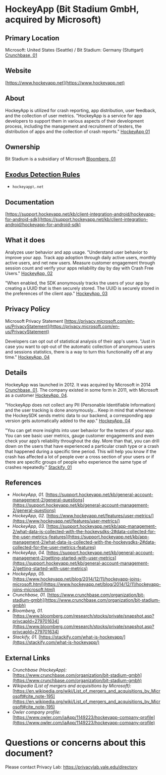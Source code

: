 # HockeyApp (Bit Stadium GmbH, acquired by Microsoft)

## Primary Location
Microsoft: United States (Seattle) / Bit Stadium: Germany (Stuttgart) [Crunchbase, 01](https://www.crunchbase.com/organization/bit-stadium-gmbh)

## Website
[https://www.hockeyapp.net](https://www.hockeyapp.net)

## About

HockeyApp is utilized for crash reporting, app distribution, user feedback, and the collection of user metrics. "HockeyApp is a service for app developers to support them in various aspects of their development process, including the management and recruitment of testers, the distribution of apps and the collection of crash reports." [HockeyApp 01](https://support.hockeyapp.net/kb/general-account-management-2/general-questions)

## Ownership
Bit Stadium is a subsidiary of Microsoft [Bloomberg, 01](https://www.bloomberg.com/research/stocks/private/snapshot.asp?privcapId=279701634)

## [Exodus Detection Rules](https://exodus-privacy.eu.org)
* `hockeyapp\.net`

## Documentation
[https://support.hockeyapp.net/kb/client-integration-android/hockeyapp-for-android-sdk](https://support.hockeyapp.net/kb/client-integration-android/hockeyapp-for-android-sdk)

## What it does

Analyzes user behavior and app usage. "Understand user behavior to improve your
app. Track app adoption through daily active users, monthly active users, and net
new users. Measure customer engagement through session count and verify your apps
reliability day by day with Crash Free Users." [HockeyApp, 02](https://www.hockeyapp.net/features/user-metrics/)

"When enabled, the SDK anonymously tracks the users of your app by creating a UUID that is then securely stored. The UUID is securely stored in the preferences of the client app." [HockeyApp, 03](https://support.hockeyapp.net/kb/app-management-2/what-data-is-collected-with-the-hockeysdks-2#data-collected-for-the-user-metrics-features)

## Privacy Policy

Microsoft Privacy Statement [https://privacy.microsoft.com/en-us/PrivacyStatement](https://privacy.microsoft.com/en-us/PrivacyStatement)

Developers can opt out of statistical analysis of their app's users. "Just in case you want to opt-out of the automatic collection of anonymous users and sessions statistics, there is a way to turn this functionality off at any time." [HockeyApp, 04](https://support.hockeyapp.net/kb/general-account-management-2/getting-started-with-user-metrics)

## Details

HockeyApp was launched in 2012. It was acquired by Microsoft in 2014 [Crunchbase, 01](https://www.crunchbase.com/organization/bit-stadium-gmbh). The company existed in some form in 2011, with Microsoft as a customer [HockeyApp, 04](https://www.hockeyapp.net/blog/2014/12/11/hockeyapp-joins-microsoft.html).

"HockeyApp does not collect any PII (Personable Identifiable Information) and the user tracking is done anonymously... Keep in mind that whenever the HockeySDK sends metric data to our backend, a corresponding app version gets automatically added to the app." [HockeyApp, 04](https://support.hockeyapp.net/kb/general-account-management-2/getting-started-with-user-metrics)

"You can get more insights into user behavior for the testers of your app. You can see basic user metrics, gauge customer engagements and even check your app’s reliability throughout the day. More than that, you can drill down on the users that have experienced a particular crash type or a crash that happened during a specific time period. This will help you know if the crash has affected a lot of people over a cross section of your users or if there are specific groups of people who experience the same type of crashes repeatedly." [Stackify, 01](https://stackify.com/what-is-hockeyapp/)

## References
* _HockeyApp, 01._ [https://support.hockeyapp.net/kb/general-account-management-2/general-questions](https://support.hockeyapp.net/kb/general-account-management-2/general-questions)
* _HockeyApp, 02._ [https://www.hockeyapp.net/features/user-metrics/](https://www.hockeyapp.net/features/user-metrics/)
* _HockeyApp, 03._ [https://support.hockeyapp.net/kb/app-management-2/what-data-is-collected-with-the-hockeysdks-2#data-collected-for-the-user-metrics-features](https://support.hockeyapp.net/kb/app-management-2/what-data-is-collected-with-the-hockeysdks-2#data-collected-for-the-user-metrics-features)
* _HockeyApp, 04._ [https://support.hockeyapp.net/kb/general-account-management-2/getting-started-with-user-metrics](https://support.hockeyapp.net/kb/general-account-management-2/getting-started-with-user-metrics)
* _HockeyApp, 05._ [https://www.hockeyapp.net/blog/2014/12/11/hockeyapp-joins-microsoft.html](https://www.hockeyapp.net/blog/2014/12/11/hockeyapp-joins-microsoft.html)
* _Crunchbase, 01._ [https://www.crunchbase.com/organization/bit-stadium-gmbh](https://www.crunchbase.com/organization/bit-stadium-gmbh)
* _Bloomberg, 01._ [https://www.bloomberg.com/research/stocks/private/snapshot.asp?privcapId=279701634](https://www.bloomberg.com/research/stocks/private/snapshot.asp?privcapId=279701634)
* _Stackify, 01._ [https://stackify.com/what-is-hockeyapp/](https://stackify.com/what-is-hockeyapp/)

## External Links
* _Crunchbase (HockeyApp):_ [https://www.crunchbase.com/organization/bit-stadium-gmbh](https://www.crunchbase.com/organization/bit-stadium-gmbh)
* _Wikipedia (List of mergers and acquisitions by Microsoft):_ [https://en.wikipedia.org/wiki/List_of_mergers_and_acquisitions_by_Microsoft#cite_note-195](https://en.wikipedia.org/wiki/List_of_mergers_and_acquisitions_by_Microsoft#cite_note-195)
* _Owler company profile:_ [https://www.owler.com/iaApp/1149223/hockeyapp-company-profile](https://www.owler.com/iaApp/1149223/hockeyapp-company-profile)

# Questions or concerns about this document?
Please contact Privacy Lab: https://privacylab.yale.edu/directory

